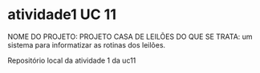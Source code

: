# atividade1 UC 11

NOME DO PROJETO: PROJETO CASA DE LEILÕES
DO QUE SE TRATA: um sistema para informatizar as rotinas dos leilões.

Repositório local da atividade 1 da uc11
